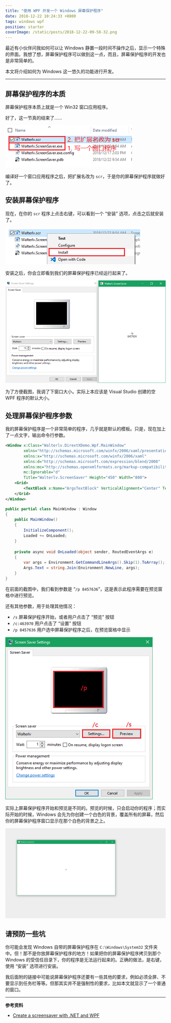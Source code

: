 ```yaml
---
title: "使用 WPF 开发一个 Windows 屏幕保护程序"
date: 2018-12-22 10:24:33 +0800
tags: windows wpf
position: starter
coverImage: /static/posts/2018-12-22-09-58-32.png
---
```


最近有小伙伴问我如何可以让 Windows 静置一段时间不操作之后，显示一个特殊的界面。我想了想，屏幕保护程序可以做到这一点，而且，屏幕保护程序的开发也是非常简单的。

本文将介绍如何为 Windows 这一悠久的功能进行开发。

---

<div id="toc"></div>

## 屏幕保护程序的本质

屏幕保护程序本质上就是一个 Win32 窗口应用程序。

好了，这一节真的结束了……

![屏幕保护程序的本质](/static/posts/2018-12-22-09-58-32.png)

编译好一个窗口应用程序之后，把扩展名改为 `scr`，于是你的屏幕保护程序就做好了。

## 安装屏幕保护程序

现在，在你的 `scr` 程序上点击右键，可以看到一个 “安装” 选项，点击之后就安装了。

![安装屏幕保护程序](/static/posts/2018-12-22-10-01-29.png)

安装之后，你会立即看到我们的屏幕保护程序已经运行起来了。

![首次运行的屏幕保护程序](/static/posts/2018-12-22-10-06-36.png)

为了方便截图，我调了下窗口大小。实际上本应该是 Visual Studio 创建的空 WPF 程序的默认大小。

## 处理屏幕保护程序参数

我的屏幕保护程序是一个非常简单的程序，几乎就是默认的模板。只是，现在加上了一点文字，输出命令行参数。

```xml
<Window x:Class="Walterlv.DirextXDemo.Wpf.MainWindow"
        xmlns="http://schemas.microsoft.com/winfx/2006/xaml/presentation"
        xmlns:x="http://schemas.microsoft.com/winfx/2006/xaml"
        xmlns:d="http://schemas.microsoft.com/expression/blend/2008"
        xmlns:mc="http://schemas.openxmlformats.org/markup-compatibility/2006"
        mc:Ignorable="d"
        Title="Walterlv.ScreenSaver" Height="450" Width="800">
    <Grid>
        <TextBlock x:Name="ArgsTextBlock" VerticalAlignment="Center" TextAlignment="Center" />
    </Grid>
</Window>
```

```csharp
public partial class MainWindow : Window
{
    public MainWindow()
    {
        InitializeComponent();
        Loaded += OnLoaded;
    }

    private async void OnLoaded(object sender, RoutedEventArgs e)
    {
        var args = Environment.GetCommandLineArgs().Skip(1).ToArray();
        Args.Text = string.Join(Environment.NewLine, args);
    }
}
```

在前面的截图中，我们看到参数是 “`/p 8457636`”，这是表示此程序需要在预览窗格中进行预览。

还有其他参数，用于处理其他情况：

- `/s` 屏幕保护程序开始，或者用户点击了 “预览” 按钮
- `/c:463970` 用户点击了 “设置” 按钮
- `/p 8457636` 用户选中屏幕保护程序之后，在预览窗格中显示

![屏幕保护程序参数](/static/posts/2018-12-22-10-15-32.png)

实际上屏幕保护程序开始和预览是不同的。预览的时候，只会启动你的程序；而实际开始的时候，Windows 会先为你创建一个白色的背景，覆盖所有的屏幕，然后你的屏幕保护程序窗口显示在那个白色的背景之上。

![实际上运行时，后面有白色的背景](/static/posts/2018-12-22-10-24-22.png)

## 请预防一些坑

你可能会发现 Windows 自带的屏幕保护程序在 `C:\Windows\System32` 文件夹中。但！那不是你放屏幕保护程序的地方！如果把你的屏幕保护程序拷贝到那个 Windows 的受信任目录下，你的程序是无法运行起来的。正确的做法，是右键，使用 “安装” 选项进行安装。

我后面附的链接中可能说屏幕保护程序还要有一些其他的要求，例如必须全屏、不要显示到任务栏等等。但那其实并不是强制性的要求，比如本文就显示了一个普通的窗口。

---

**参考资料**

- [Create a screensaver with .NET and WPF](https://wbsimms.com/create-screensaver-net-wpf/)


